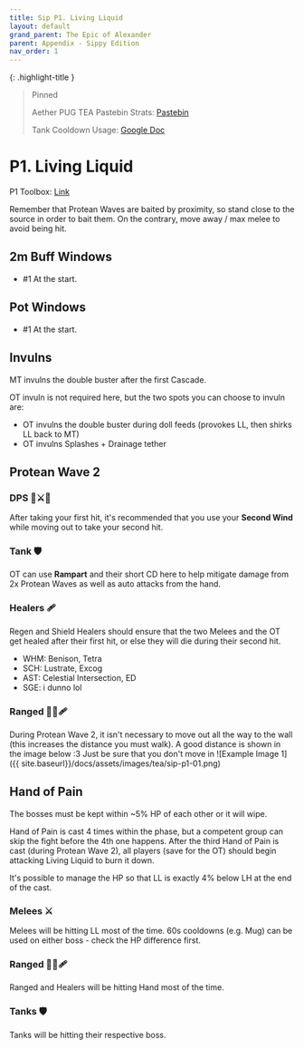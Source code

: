 ```yaml
---
title: Sip P1. Living Liquid
layout: default
grand_parent: The Epic of Alexander
parent: Appendix - Sippy Edition
nav_order: 1
---
```


<!-- prettier-ignore-start -->

{: .highlight-title }
> Pinned
>
> Aether PUG TEA Pastebin Strats: [Pastebin](https://pastebin.com/Xqa1zsPy)
>
> Tank Cooldown Usage: [Google Doc](https://docs.google.com/spreadsheets/d/1zB5NpvIR0J5uAybtYkqAn_gglnmYcSCo0b0mgSZagUg)
<!-- prettier-ignore-end -->

# P1. Living Liquid

P1 Toolbox: [Link](https://ff14.toolboxgaming.space/?id=830419115443951&preview=1)

Remember that Protean Waves are baited by proximity, so stand close to the source in order to bait them. On the contrary, move away / max melee to avoid being hit.

## 2m Buff Windows

- #1 At the start.

## Pot Windows

- #1 At the start.

## Invulns

MT invulns the double buster after the first Cascade.

OT invuln is not required here, but the two spots you can choose to invuln are:

- OT invulns the double buster during doll feeds (provokes LL, then shirks LL back to MT)
- OT invulns Splashes + Drainage tether

## Protean Wave 2

### DPS 🧙⚔️🏹

After taking your first hit, it's recommended that you use your **Second Wind** while moving out to take your second hit.

### Tank 🛡

OT can use **Rampart** and their short CD here to help mitigate damage from 2x Protean Waves as well as auto attacks from the hand.

### Healers 🩹

Regen and Shield Healers should ensure that the two Melees and the OT get healed after their first hit, or else they will die during their second hit.

- WHM: Benison, Tetra
- SCH: Lustrate, Excog
- AST: Celestial Intersection, ED
- SGE: i dunno lol

### Ranged 🧙🏹🩹

During Protean Wave 2, it isn't necessary to move out all the way to the wall (this increases the distance you must walk). A good distance is shown in the image below :3 Just be sure that you don't move in
![Example Image 1]({{ site.baseurl}}/docs/assets/images/tea/sip-p1-01.png)

## Hand of Pain

The bosses must be kept within ~5% HP of each other or it will wipe.

Hand of Pain is cast 4 times within the phase, but a competent group can skip the fight before the 4th one happens.
After the third Hand of Pain is cast (during Protean Wave 2), all players (save for the OT) should begin attacking Living Liquid to burn it down.

It's possible to manage the HP so that LL is exactly 4% below LH at the end of the cast.

### Melees ⚔️

Melees will be hitting LL most of the time. 60s cooldowns (e.g. Mug) can be used on either boss - check the HP difference first.

### Ranged 🧙🏹🩹

Ranged and Healers will be hitting Hand most of the time.

### Tanks 🛡

Tanks will be hitting their respective boss.
